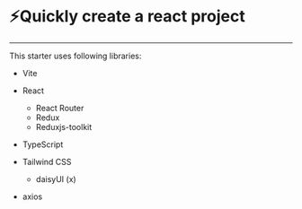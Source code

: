 # ⚡Quickly create a react project

---

This starter uses following libraries:

- Vite
- React
  - React Router
  - Redux
  - Reduxjs-toolkit
- TypeScript
- Tailwind CSS
  - daisyUI (x)

- axios
